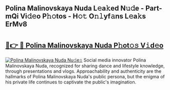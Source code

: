 ## Polina Malinovskaya Nuda L𝚎a𝚔ed N𝚞𝚍e - Part-mQi Vi𝚍𝚎o P𝚑𝚘tos - H𝚘𝚝 O𝚗𝚕yf𝚊ns L𝚎a𝚔s ErMv8

# <h2><a href="http://kfep2o.oniu.top/?m=Polina+Malinovskaya+Nuda">🔗👉 🔴 Polina Malinovskaya Nuda P𝚑ot𝚘𝚜 V𝚒d𝚎o</a></h2>

[![Polina Malinovskaya Nuda Nu𝚍e𝚜](https://i.imgur.com/0qMVB7G.gif)](http://kfep2o.oniu.top/?m=Polina+Malinovskaya+Nuda)
Social media innovator Polina Malinovskaya Nuda, recognized for sharing dance and lifestyle knowledge, through presentations and vlogs. Approachability and authenticity are the hallmarks of Polina Malinovskaya Nuda's public persona, but the enigma of his private life continues to captivate the public's imagination.  
